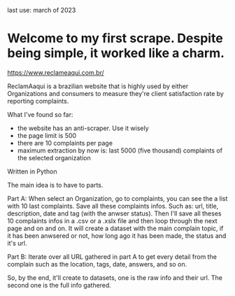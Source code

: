 last use: march of 2023

# Welcome to my first scrape. Despite being simple, it worked like a charm. 

https://www.reclameaqui.com.br/ 

ReclamAaqui is a brazilian website that is highly used by either Organizations and consumers to measure they're client satisfaction rate by reporting complaints. 

What I've found so far: 
- the website has an anti-scraper. Use it wisely
- the page limit is 500
- there are 10 complaints per page
- maximum extraction by now is: last 5000 (five thousand) complaints of the selected organization


Written in Python

The main idea is to have to parts.

Part A:
When select an Organization, go to complaints, you can see the a list with 10 last complaints. 
Save all these complaints infos. Such as: url, title, description, date and tag (with the anwser status).
Then I'll save all theses 10 complaints infos in a .csv or a .xslx file and then loop through the next page and on and on. 
It will create a dataset with the main complain topic, if it has been anwsered or not, how long ago it has been made, the status and it's url.

Part B:
Iterate over all URL gathered in part A to get every detail from the complain such as the location, tags, date, answers, and so on.

So, by the end, it'll create to datasets, one is the raw info and their url. The second one is the full info gathered. 



